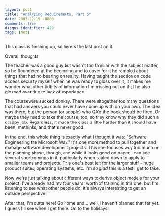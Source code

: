 ```yaml
---
layout: post
title: "Analyzing Requirements, Part 5"
date: 2003-12-19 -0800
comments: true
disqus_identifier: 429
tags: [net]
---
```

This class is finishing up, so here's the last post on it.

 Overall thoughts:

 The teacher was a good guy but wasn't too familiar with the subject
matter, so he floundered at the beginning and to cover for it he rambled
about things that had no bearing on reality. Having taught the section
on code access security myself when he was ready to gloss over it, it
makes me wonder what other tidbits of information I'm missing out on
that he also glossed over due to lack of experience.

 The courseware sucked donkey. There were altogether too many questions
that had answers you could never have come up with on your own. The idea
was there, but the person (or people) who QA'd the book should be fired.
Or maybe they need to take the course, too, so they know why they did
such a crappy job. Regardless, it made the class a little harder than it
should have been, methinks, and that's never good.

 In the end, this whole thing is exactly what I thought it was:
"Software Engineering the Microsoft Way." It's one more method to pull
together and manage software development projects. This one focuses
*way* too much on the planning phase, though, and while it looks good on
paper, I can see several shortcomings in it, particularly when scaled
down to apply to smaller teams and projects. This one's best left for
the larger stuff - huge product suites, operating systems, etc. I'm *so
glad* this is a test I get to take.

 Now we're just talking about different ways to derive object models for
your project. I've already had my four years' worth of training in this
one, but I'm listening to see what other people do; it's always
interesting to get an outside perspective.

 After that, I'm outta here! Go home and... well, I haven't planned that
far yet. I guess I'll see when I get there. On to the holidays!
